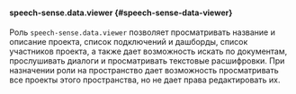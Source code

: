 #### speech-sense.data.viewer {#speech-sense-data-viewer}

Роль `speech-sense.data.viewer` позволяет просматривать название и описание проекта, список подключений и дашборды, список участников проекта, а также дает возможность искать по документам, прослушивать диалоги и просматривать текстовые расшифровки. При назначении роли на пространство дает возможность просматривать все проекты этого пространства, но не дает права редактировать их.